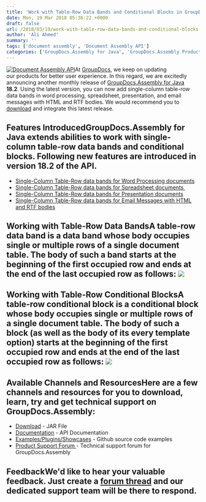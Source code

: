 ```yaml
---
title: 'Work with Table-Row Data Bands and Conditional Blocks in GroupDocs.Assembly for Java 18.2'
date: Mon, 19 Mar 2018 05:36:22 +0000
draft: false
url: /2018/03/19/work-with-table-row-data-bands-and-conditional-blocks-in-groupdocs.assembly-for-java-18.2/
author: 'Ali Ahmed'
summary: ''
tags: ['document assembly', 'Document Assembly API']
categories: ['GroupDocs.Assembly for Java', 'GroupDocs.Assembly Product Family']
---
```


[![Document Assembly API](http://blog.groupdocs.com/wp-content/uploads/sites/4/2017/03/groupdocs-assembly-java-1.png)](https://www.groupdocs.com/products/assembly/java)At [GroupDocs](https://www.groupdocs.com/), we keep on updating our products for better user experience. In this regard, we are excitedly announcing another monthly release of [GroupDocs.Assembly for Java](https://products.groupdocs.com/assembly/java) **18.2**. Using the latest version, you can now add single-column table-row data bands in word processing, spreadsheet, presentation, and email messages with HTML and RTF bodies. We would recommend you to [download](https://downloads.groupdocs.com/assembly/java) and integrate this latest release.

## Features IntroducedGroupDocs.Assembly for Java extends abilities to work with single-column table-row data bands and conditional blocks. Following new features are introduced in version 18.2 of the API.

*   [Single-Column Table-Row data bands for Word Processing documents](https://docs.groupdocs.com/display/assemblyjava/Working+with+Word+Processing+Documents)
*   [Single-Column Table-Row data bands for Spreadsheet documents ](https://docs.groupdocs.com/display/assemblyjava/Working+with+Spreadsheet+Documents)
*   [Single-Column Table-Row data bands for Presentation documents](https://docs.groupdocs.com/display/assemblyjava/Working+with+Presentation+Documents)
*   [Single-Column Table-Row data bands for Email Messages with HTML and RTF bodies](https://docs.groupdocs.com/display/assemblyjava/Working+with+Email+Messages)

## Working with Table-Row Data BandsA table-row data band is a data band whose body occupies single or multiple rows of a single document table. The body of such a band starts at the beginning of the first occupied row and ends at the end of the last occupied row as follows: ![](http://blog.groupdocs.com/wp-content/uploads/sites/4/2018/03/table-1.png)

## Working with Table-Row Conditional BlocksA table-row conditional block is a conditional block whose body occupies single or multiple rows of a single document table. The body of such a block (as well as the body of its every template option) starts at the beginning of the first occupied row and ends at the end of the last occupied row as follows: ![](http://blog.groupdocs.com/wp-content/uploads/sites/4/2018/03/table-2.png)

## Available Channels and ResourcesHere are a few channels and resources for you to download, learn, try and get technical support on GroupDocs.Assembly:

*   [Download](https://downloads.groupdocs.com/assembly/java "GroupDocs.Assembly for Java Downloads") - JAR File
*   [Documentation](https://docs.groupdocs.com/display/assemblyjava/Home "GroupDocs.Assembly for Java Documentation") - API Documentation
*   [Examples/Plugins/Showcases](https://github.com/groupdocs-assembly/GroupDocs.Assembly-for-Java "Document Generation for Java examples and showcases") - Github source code examples
*   [Product Support Forum ](https://forum.groupdocs.com/c/assembly "GroupDocs.Assembly for Java Support forum")\- Technical support forum for GroupDocs.Assembly

## FeedbackWe'd like to hear your valuable feedback. Just create a [forum thread](https://forum.groupdocs.com/c/assembly "Technical Support Forum") and our dedicated support team will be there to respond.




